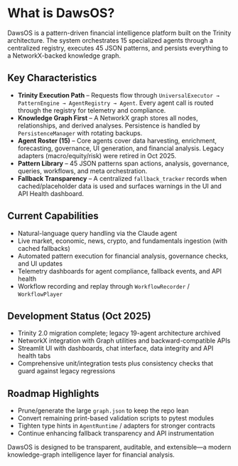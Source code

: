 # What is DawsOS?

DawsOS is a pattern-driven financial intelligence platform built on the Trinity architecture. The system orchestrates 15 specialized agents through a centralized registry, executes 45 JSON patterns, and persists everything to a NetworkX-backed knowledge graph.

## Key Characteristics

- **Trinity Execution Path** – Requests flow through `UniversalExecutor → PatternEngine → AgentRegistry → Agent`. Every agent call is routed through the registry for telemetry and compliance.
- **Knowledge Graph First** – A NetworkX graph stores all nodes, relationships, and derived analyses. Persistence is handled by `PersistenceManager` with rotating backups.
- **Agent Roster (15)** – Core agents cover data harvesting, enrichment, forecasting, governance, UI generation, and financial analysis. Legacy adapters (macro/equity/risk) were retired in Oct 2025.
- **Pattern Library** – 45 JSON patterns span actions, analysis, governance, queries, workflows, and meta orchestration.
- **Fallback Transparency** – A centralized `fallback_tracker` records when cached/placeholder data is used and surfaces warnings in the UI and API Health dashboard.

## Current Capabilities

- Natural-language query handling via the Claude agent
- Live market, economic, news, crypto, and fundamentals ingestion (with cached fallbacks)
- Automated pattern execution for financial analysis, governance checks, and UI updates
- Telemetry dashboards for agent compliance, fallback events, and API health
- Workflow recording and replay through `WorkflowRecorder` / `WorkflowPlayer`

## Development Status (Oct 2025)

- Trinity 2.0 migration complete; legacy 19-agent architecture archived
- NetworkX integration with Graph utilities and backward-compatible APIs
- Streamlit UI with dashboards, chat interface, data integrity and API health tabs
- Comprehensive unit/integration tests plus consistency checks that guard against legacy regressions

## Roadmap Highlights

- Prune/generate the large `graph.json` to keep the repo lean
- Convert remaining print-based validation scripts to pytest modules
- Tighten type hints in `AgentRuntime` / adapters for stronger contracts
- Continue enhancing fallback transparency and API instrumentation

DawsOS is designed to be transparent, auditable, and extensible—a modern knowledge-graph intelligence layer for financial analysis.

